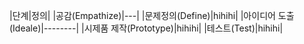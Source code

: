 |단계|정의|
|공감(Empathize)|---|
|문제정의(Define)|hihihi|
|아이디어 도출(Ideale)|--------|
|시제품 제작(Prototype)|hihihi|
|테스트(Test)|hihihi|
